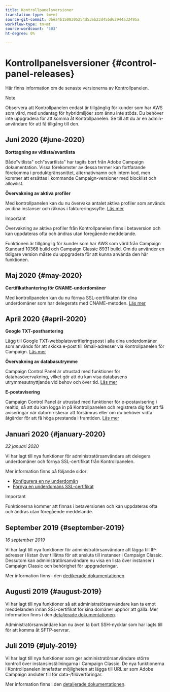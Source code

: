 ```yaml
---
title: Kontrollpanelsversioner
translation-type: tm+mt
source-git-commit: 0bea4b1508305254d53eb23d45bd62944a32495a
workflow-type: tm+mt
source-wordcount: '503'
ht-degree: 0%

---
```



# Kontrollpanelsversioner {#control-panel-releases}

Här finns information om de senaste versionerna av Kontrollpanelen.

>[!NOTE]
>
>Observera att Kontrollpanelen endast är tillgänglig för kunder som har AWS som värd, med undantag för hybridmiljöer som ännu inte stöds. Du behöver inte uppgradera för att komma åt Kontrollpanelen. Se till att du är en admin-användare för att få tillgång till den.

## Juni 2020 {#june-2020}

**Borttagning av vitlista/svartlista**

Både&quot;vitlista&quot; och&quot;svartlista&quot; har tagits bort från Adobe Campaign dokumentation. Vissa förekomster av dessa termer kan fortfarande förekomma i produktgränssnittet, alternativnamn och intern kod, men kommer att ersättas i kommande Campaign-versioner med blocklist och allowlist.

**Övervakning av aktiva profiler**

Med kontrollpanelen kan du nu övervaka antalet aktiva profiler som används av dina instanser och räknas i faktureringssyfte. [Läs mer](performance-monitoring/using/active-profiles-monitoring.md)

>[!IMPORTANT]
>
>Övervakning av aktiva profiler från Kontrollpanelen finns i betaversion och kan uppdateras ofta och ändras utan föregående meddelande.
>
>Funktionen är tillgänglig för kunder som har AWS som värd från Campaign Standard 10368 build och Campaign Classic 8931 build. Om du använder en tidigare version måste du uppgradera för att kunna använda den här funktionen.

## Maj 2020 {#may-2020}

**Certifikathantering för CNAME-underdomäner**

Med kontrollpanelen kan du nu förnya SSL-certifikaten för dina underdomäner som har delegerats med CNAME-metoden. [Läs mer](subdomains-certificates/using/renewing-subdomain-certificate.md)

## April 2020 {#april-2020}

**Google TXT-posthantering**

Lägg till Google TXT-webbplatsverifieringspost i alla dina underdomäner som används för att skicka e-post till Gmail-adresser via Kontrollpanelen för Campaign. [Läs mer](subdomains-certificates/using/managing-txt-records.md)

**Övervakning av databasutrymme**

Campaign Control Panel är utrustad med funktioner för databasövervakning, vilket gör att du kan visa databasens utrymmesutnyttjande vid behov och över tid. [Läs mer](performance-monitoring/using/database-monitoring.md)

**E-postavisering**

Campaign Control Panel är utrustad med funktioner för e-postavisering i realtid, så att du kan logga in på Kontrollpanelen och registrera dig för att få aviseringar när datorn riskerar att försämras eller om du behöver vidta åtgärder för att få höga prestanda i framtiden. [Läs mer](performance-monitoring/using/email-alerting.md)

## Januari 2020 {#january-2020}

*22 januari 2020*

Vi har lagt till nya funktioner för administratörsanvändare att delegera underdomäner och förnya SSL-certifikat från Kontrollpanelen.

Mer information finns på följande sidor:
* [Konfigurera en ny underdomän](subdomains-certificates/using/setting-up-new-subdomain.md)
* [Förnya en underdomäns SSL-certifikat](subdomains-certificates/using/renewing-subdomain-certificate.md)

>[!IMPORTANT]
>
>Funktionerna kommer att finnas i betaversionen och kan uppdateras ofta och ändras utan föregående meddelande.

## September 2019 {#september-2019}

*16 september 2019*

Vi har lagt till nya funktioner för administratörsanvändare att lägga till IP-adresser i listan över tillåtna för att ansluta till instanser i Campaign Classic.
Dessutom kan administratörsanvändare nu visa en lista över instanser i Campaign Classic och behörighet för uppgraderingar.

Mer information finns i den [dedikerade dokumentationen](instances-settings/using/ip-whitelisting-instance-access.md).

## Augusti 2019 {#august-2019}

Vi har lagt till nya funktioner så att administratörsanvändare kan ta emot meddelanden innan SSL-certifikat för sina domäner upphör att gälla. Mer information finns i den [detaljerade dokumentationen](subdomains-certificates/using/monitoring-ssl-certificates.md).

Administratörsanvändare kan nu även ta bort SSH-nycklar som har lagts till för att komma åt SFTP-servrar.

## Juli 2019 {#july-2019}

Vi har lagt till nya funktioner som ger administratörsanvändare större kontroll över instansinställningarna i Campaign Classic. De nya funktionerna i Kontrollpanelen innefattar möjligheten att lägga till URL:er som Adobe Campaign ansluter till för data-/filöverföringar.

Mer information finns i den [detaljerade dokumentationen](instances-settings/using/url-permissions.md).
